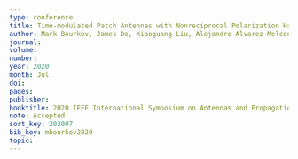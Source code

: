 ```yaml
---
type: conference
title: Time-modulated Patch Antennas with Nonreciprocal Polarization Handedness
author: Mark Bourkov, James Do, Xiaoguang Liu, Alejandro Alvarez-Melcon, and J. Sebastian Gomez Diaz
journal:
volume:
number:
year: 2020
month: Jul
doi: 
pages:
publisher:
booktitle: 2020 IEEE International Symposium on Antennas and Propagation and USNC-URSI Radio Science Meeting
note: Accepted
sort_key: 202007
bib_key: mbourkov2020
topic:
---
```

